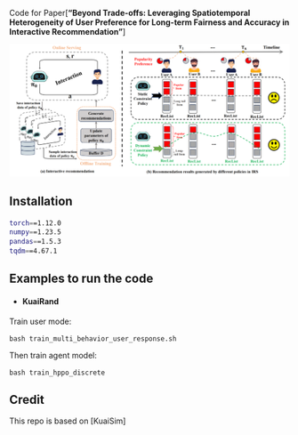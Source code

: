 Code for  Paper[**“Beyond Trade-offs: Leveraging Spatiotemporal Heterogeneity of User Preference for Long-term Fairness and Accuracy in Interactive Recommendation”**]


<img src="fig/Framework.png" alt="Framework" style="zoom:100%;" />

## Installation

```bash
torch==1.12.0
numpy==1.23.5
pandas==1.5.3
tqdm==4.67.1
```

## Examples to run the code

- #### KuaiRand

Train user mode:

```
bash train_multi_behavior_user_response.sh
```

Then train agent model:

```
bash train_hppo_discrete
```

## Credit

This repo is based on [KuaiSim]
